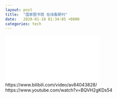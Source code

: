 ```yaml
---
layout: post
title:  "国家图书馆 在线看期刊"
date:   2020-01-10 01:34:05 +0800
categories: tech
---  
```

<iframe src="//player.bilibili.com/player.html?aid=84043828&cid=143771274&page=1" scrolling="no" border="0" frameborder="no" framespacing="0" allowfullscreen="true"> </iframe>  
https://www.bilibili.com/video/av84043828/  
https://www.youtube.com/watch?v=BQVH2gKDs54